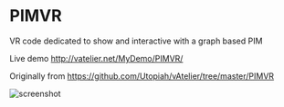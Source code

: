 # PIMVR
VR code dedicated to show and interactive with a graph based PIM

Live demo http://vatelier.net/MyDemo/PIMVR/

Originally from https://github.com/Utopiah/vAtelier/tree/master/PIMVR

![screenshot](http://fabien.benetou.fr/pub/portfolio/PIMVR.jpg)
